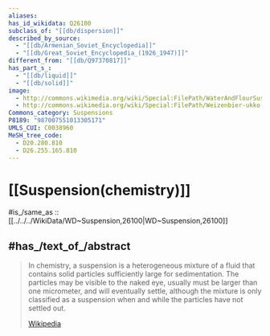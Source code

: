 ```yaml
---
aliases: 
has_id_wikidata: Q26100
subclass_of: "[[db/dispersion]]"
described_by_source:
  - "[[db/Armenian_Soviet_Encyclopedia]]"
  - "[[db/Great_Soviet_Encyclopedia_(1926_1947)]]"
different_from: "[[db/Q97370817]]"
has_part_s_:
  - "[[db/liquid]]"
  - "[[db/solid]]"
image:
  - http://commons.wikimedia.org/wiki/Special:FilePath/WaterAndFlourSuspensionLiquid.jpg
  - http://commons.wikimedia.org/wiki/Special:FilePath/Weizenbier-ukko.jpg
Commons_category: Suspensions
P8189: "987007551013305171"
UMLS_CUI: C0038960
MeSH_tree_code:
  - D20.280.810
  - D26.255.165.810
---
```


# [[Suspension(chemistry)]] 

#is_/same_as :: [[../../../WikiData/WD~Suspension,26100|WD~Suspension,26100]] 


## #has_/text_of_/abstract 

> In chemistry, a suspension is a heterogeneous mixture of a fluid that contains solid particles sufficiently large for sedimentation. The particles may be visible to the naked eye, usually must be larger than one micrometer, and will eventually settle, although the mixture is only classified as a suspension when and while the particles have not settled out.
>
> [Wikipedia](https://en.wikipedia.org/wiki/Suspension%20(chemistry)) 

